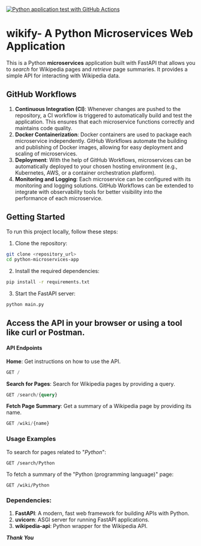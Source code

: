 [![Python application test with GitHub Actions](https://github.com/ghubrakesh/python-microservices-app/actions/workflows/devops.yml/badge.svg)](https://github.com/ghubrakesh/python-microservices-app/actions/workflows/devops.yml)

# wikify- A Python Microservices Web Application

This is a Python **microservices** application built with FastAPI that allows you to _search_ for Wikipedia pages and _retrieve_ page summaries. It provides a simple API for interacting with Wikipedia data.

## GitHub Workflows
1. **Continuous Integration (CI)**: Whenever changes are pushed to the repository, a CI workflow is triggered to automatically build and test the application. This ensures that each microservice functions correctly and maintains code quality.
2. **Docker Containerization**: Docker containers are used to package each microservice independently. GitHub Workflows automate the building and publishing of Docker images, allowing for easy deployment and scaling of microservices.
3. **Deployment**: With the help of GitHub Workflows, microservices can be automatically deployed to your chosen hosting environment (e.g., Kubernetes, AWS, or a container orchestration platform).
4. **Monitoring and Logging**: Each microservice can be configured with its monitoring and logging solutions. GitHub Workflows can be extended to integrate with observability tools for better visibility into the performance of each microservice.


## Getting Started

To run this project locally, follow these steps:
1. Clone the repository:
```bash
git clone <repository_url>
cd python-microservices-app
```
  
2. Install the required dependencies:

```bash
pip install -r requirements.txt
```

3. Start the FastAPI server:
```bash
python main.py
```
## Access the API in your browser or using a tool like curl or Postman.

#### API Endpoints
**Home**: Get instructions on how to use the API.
```sql
GET /
```
**Search for Pages**: Search for Wikipedia pages by providing a query.
```sql
GET /search/{query}
```
**Fetch Page Summary**: Get a summary of a Wikipedia page by providing its name.
```sql
GET /wiki/{name}
```
### Usage Examples
To search for pages related to "_Python_":
```
GET /search/Python
```

To fetch a summary of the "Python (programming language)" page:
```
GET /wiki/Python
```

### Dependencies:
1. **FastAPI**: A modern, fast web framework for building APIs with Python.
2. **uvicorn**: ASGI server for running FastAPI applications.
3. **wikipedia-api**: Python wrapper for the Wikipedia API.

**_Thank You_**
